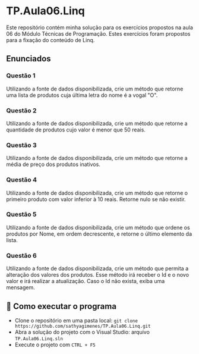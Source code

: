 # TP.Aula06.Linq

Este repositório contém minha solução para os exercícios propostos na aula 06 do Módulo Técnicas de Programação. Estes exercícios foram propostos para a fixação do conteúdo de Linq.

## Enunciados
### Questão 1
Utilizando a fonte de dados disponibilizada, crie um método que retorne uma lista de produtos cuja última letra do nome é a vogal "O".

### Questão 2
Utilizando a fonte de dados disponibilizada, crie um método que retorne a quantidade de produtos cujo valor é menor que 50 reais.

### Questão 3
Utilizando a fonte de dados disponibilizada, crie um método que retorne a média de preço dos produtos inativos.

### Questão 4
Utilizando a fonte de dados disponibilizada, crie um método que retorne o primeiro produto com valor inferior à 10 reais. Retorne nulo se não existir.

### Questão 5
Utilizando a fonte de dados disponibilizada, crie um método que ordene os produtos por Nome, em ordem decrescente, e retorne o último elemento da lista.

### Questão 6
Utilizando a fonte de dados disponibilizada, crie um método que permita a alteração dos valores dos produtos. Esse método irá receber o Id e o novo valor e irá realizar a atualização. Caso o Id não exista, exiba uma mensagem.

## :hammer: Como executar o programa
- Clone o repositório em uma pasta local: `git clone https://github.com/sathyagimenes/TP.Aula06.Linq.git`
- Abra a solução do projeto com o Visual Studio: arquivo `TP.Aula06.Linq.sln`
- Execute o projeto com `CTRL + F5`
